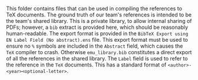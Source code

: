 This folder contains files that can be used in compiling the references to TeX documents.
The ground truth of our team's references is intended to be the team's shared library.
This is a private library, to allow internal sharing of PDFs; however, a `bib` extract is provided here,
which should be reasonably human-readable.
The export format is provided in the `BibTeX Export using EN Label Field (No abstract).ens` file.
This export format must be used to ensure no `%` symbols are included in the `Abstract` field,
which causes the `TeX` compiler to crash.
Otherwise `emu_library.bib` constitutes a direct export of all the references in the shared library.
The `Label` field is used to refer to the reference in the `TeX` documents.
This has a standard format of `<author>-<year><optional-letter>`.
